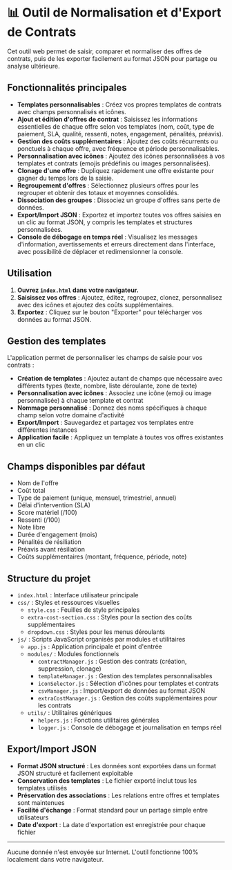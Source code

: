 # 📊 Outil de Normalisation et d'Export de Contrats

Cet outil web permet de saisir, comparer et normaliser des offres de contrats, puis de les exporter facilement au format JSON pour partage ou analyse ultérieure.

## Fonctionnalités principales

- **Templates personnalisables** : Créez vos propres templates de contrats avec champs personnalisés et icônes.
- **Ajout et édition d'offres de contrat** : Saisissez les informations essentielles de chaque offre selon vos templates (nom, coût, type de paiement, SLA, qualité, ressenti, notes, engagement, pénalités, préavis).
- **Gestion des coûts supplémentaires** : Ajoutez des coûts récurrents ou ponctuels à chaque offre, avec fréquence et période personnalisables.
- **Personnalisation avec icônes** : Ajoutez des icônes personnalisées à vos templates et contrats (emojis prédéfinis ou images personnalisées).
- **Clonage d'une offre** : Dupliquez rapidement une offre existante pour gagner du temps lors de la saisie.
- **Regroupement d'offres** : Sélectionnez plusieurs offres pour les regrouper et obtenir des totaux et moyennes consolidés.
- **Dissociation des groupes** : Dissociez un groupe d'offres sans perte de données.
- **Export/Import JSON** : Exportez et importez toutes vos offres saisies en un clic au format JSON, y compris les templates et structures personnalisées.
- **Console de débogage en temps réel** : Visualisez les messages d'information, avertissements et erreurs directement dans l'interface, avec possibilité de déplacer et redimensionner la console.

## Utilisation

1. **Ouvrez `index.html` dans votre navigateur.**
2. **Saisissez vos offres** : Ajoutez, éditez, regroupez, clonez, personnalisez avec des icônes et ajoutez des coûts supplémentaires.
3. **Exportez** : Cliquez sur le bouton "Exporter" pour télécharger vos données au format JSON.

## Gestion des templates

L'application permet de personnaliser les champs de saisie pour vos contrats :

- **Création de templates** : Ajoutez autant de champs que nécessaire avec différents types (texte, nombre, liste déroulante, zone de texte)
- **Personnalisation avec icônes** : Associez une icône (emoji ou image personnalisée) à chaque template et contrat
- **Nommage personnalisé** : Donnez des noms spécifiques à chaque champ selon votre domaine d'activité
- **Export/Import** : Sauvegardez et partagez vos templates entre différentes instances
- **Application facile** : Appliquez un template à toutes vos offres existantes en un clic

## Champs disponibles par défaut 

- Nom de l'offre
- Coût total
- Type de paiement (unique, mensuel, trimestriel, annuel)
- Délai d'intervention (SLA)
- Score matériel (/100)
- Ressenti (/100)
- Note libre
- Durée d'engagement (mois)
- Pénalités de résiliation
- Préavis avant résiliation
- Coûts supplémentaires (montant, fréquence, période, note)

## Structure du projet

- `index.html` : Interface utilisateur principale
- `css/` : Styles et ressources visuelles
  - `style.css` : Feuilles de style principales
  - `extra-cost-section.css` : Styles pour la section des coûts supplémentaires
  - `dropdown.css` : Styles pour les menus déroulants
- `js/` : Scripts JavaScript organisés par modules et utilitaires
  - `app.js` : Application principale et point d'entrée
  - `modules/` : Modules fonctionnels
    - `contractManager.js` : Gestion des contrats (création, suppression, clonage)
    - `templateManager.js` : Gestion des templates personnalisables
    - `iconSelector.js` : Sélection d'icônes pour templates et contrats
    - `csvManager.js` : Import/export de données au format JSON
    - `extraCostManager.js` : Gestion des coûts supplémentaires pour les contrats
  - `utils/` : Utilitaires génériques
    - `helpers.js` : Fonctions utilitaires générales
    - `logger.js` : Console de débogage et journalisation en temps réel

## Export/Import JSON

- **Format JSON structuré** : Les données sont exportées dans un format JSON structuré et facilement exploitable
- **Conservation des templates** : Le fichier exporté inclut tous les templates utilisés
- **Préservation des associations** : Les relations entre offres et templates sont maintenues
- **Facilité d'échange** : Format standard pour un partage simple entre utilisateurs
- **Date d'export** : La date d'exportation est enregistrée pour chaque fichier

---

Aucune donnée n'est envoyée sur Internet. L'outil fonctionne 100% localement dans votre navigateur.
